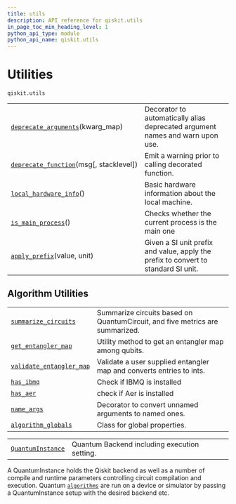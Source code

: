 ```yaml
---
title: utils
description: API reference for qiskit.utils
in_page_toc_min_heading_level: 1
python_api_type: module
python_api_name: qiskit.utils
---
```


<span id="module-qiskit.utils" />

<span id="qiskit-utils" />

# Utilities

<span id="module-qiskit.utils" />

`qiskit.utils`

|                                                                                                               |                                                                                    |
| ------------------------------------------------------------------------------------------------------------- | ---------------------------------------------------------------------------------- |
| [`deprecate_arguments`](qiskit.utils.deprecate_arguments "qiskit.utils.deprecate_arguments")(kwarg\_map)      | Decorator to automatically alias deprecated argument names and warn upon use.      |
| [`deprecate_function`](qiskit.utils.deprecate_function "qiskit.utils.deprecate_function")(msg\[, stacklevel]) | Emit a warning prior to calling decorated function.                                |
| [`local_hardware_info`](qiskit.utils.local_hardware_info "qiskit.utils.local_hardware_info")()                | Basic hardware information about the local machine.                                |
| [`is_main_process`](qiskit.utils.is_main_process "qiskit.utils.is_main_process")()                            | Checks whether the current process is the main one                                 |
| [`apply_prefix`](qiskit.utils.apply_prefix "qiskit.utils.apply_prefix")(value, unit)                          | Given a SI unit prefix and value, apply the prefix to convert to standard SI unit. |

## Algorithm Utilities

|                                                                                                                       |                                                                              |
| --------------------------------------------------------------------------------------------------------------------- | ---------------------------------------------------------------------------- |
| [`summarize_circuits`](qiskit.utils.summarize_circuits "qiskit.utils.summarize_circuits")                             | Summarize circuits based on QuantumCircuit, and five metrics are summarized. |
| [`get_entangler_map`](qiskit.utils.get_entangler_map "qiskit.utils.get_entangler_map")                                | Utility method to get an entangler map among qubits.                         |
| [`validate_entangler_map`](qiskit.utils.validate_entangler_map "qiskit.utils.validate_entangler_map")                 | Validate a user supplied entangler map and converts entries to ints.         |
| [`has_ibmq`](qiskit.utils.has_ibmq "qiskit.utils.has_ibmq")                                                           | Check if IBMQ is installed                                                   |
| [`has_aer`](qiskit.utils.has_aer "qiskit.utils.has_aer")                                                              | check if Aer is installed                                                    |
| [`name_args`](qiskit.utils.name_args "qiskit.utils.name_args")                                                        | Decorator to convert unnamed arguments to named ones.                        |
| [`algorithm_globals`](qiskit.utils.algorithm_globals#qiskit.utils.algorithm_globals "qiskit.utils.algorithm_globals") | Class for global properties.                                                 |

|                                                                                  |                                              |
| -------------------------------------------------------------------------------- | -------------------------------------------- |
| [`QuantumInstance`](qiskit.utils.QuantumInstance "qiskit.utils.QuantumInstance") | Quantum Backend including execution setting. |

A QuantumInstance holds the Qiskit backend as well as a number of compile and runtime parameters controlling circuit compilation and execution. Quantum [`algorithms`](algorithms#module-qiskit.algorithms "qiskit.algorithms") are run on a device or simulator by passing a QuantumInstance setup with the desired backend etc.

